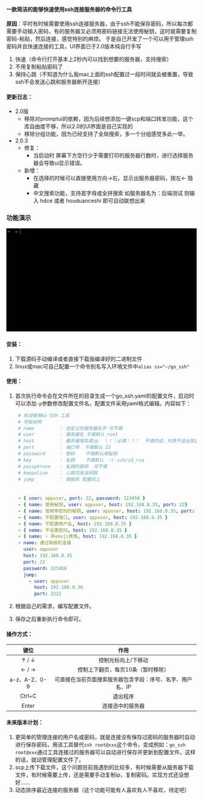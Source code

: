 #### 一款简洁的能够快速使用ssh连接服务器的命令行工具

**原因**：平时有时候需要使用ssh连接服务器，由于ssh不能保存密码，所以每次都需要手动输入密码，有的服务器又必须用密码链接无法使用秘钥，这时就需要复制密码-粘贴，然后连接，感觉特别的麻烦。
于是自己开发了一个可以用于管理ssh密码并且快速连接的工具，UI界面已于2.0版本纯自行手写

1. 快速（命令行打开基本上2秒内可以找到想要的服务器，支持搜索）
2. 不用复制粘贴密码了
3. 保持心跳（不知道为什么我mac上面的ssh配置过一段时间就会被重置，导致ssh不会发送心跳和服务器断开连接）

#### 更新日志：

- 2.0版
  - 移除对promptui的依赖，因为后续想添加一键scp和端口转发功能，这个库自由度不够，所以2.0的UI界面是自己实现的
  - 移除分组功能，因为已经支持了全局搜索，多一个分组感觉多此一举。
- 2.0.3
    - 修复：
      - 当启动时 屏幕下方空行少于需要打印的服务器行数时，进行选择服务器会导致ui显示错误。
    - 新增：
      - 在选择的时候可以直接使用方向→右，显示出服务器密码，按左← 隐藏
      - 中文搜索功能，支持首字母或全拼搜索 如服务器名为：后端测试 则输入 hdce 或者 houduanceshi 即可自动联想出来
### 功能演示
  ![demo](./screenshot/demo.gif)

#### 安装：

1. 下载源码手动编译或者直接下载我编译好的二进制文件
2. linux或mac可自己配置一个命令别名写入环境文件中`alias ss="~/go_ssh"`

#### 使用：

1. 首次执行命令会在文件所在的目录生成一个go_ssh.yaml的配置文件，启动时可以添加`-p`参数修改配置文件名，配置文件采用yaml格式编辑。内容如下：

   ```yaml
    # 欢迎使用Go SSH 工具
    # 字段说明
    # name         ： 自定义的服务器名字 可不填
    # user         ： 服务器名 不填默认 root
    # host         ： 服务器域名或ip  ！！！必填！！！  不填的话，列表不会出现这条配置
    # port         ： 端口号  不填默认 22
    # password     ： 密码    不填默认用秘钥
    # key          ： 私钥    不填默认  ~/.ssh/id_rsa
    # passphrase   ： 私钥的密码  可不填
    # keepalive    ： 心跳包发送间隔
    # jump         ： 跳板机 配置同上


    - { user: appuser, port: 22, password: 123456 }
    - { name: 使用秘钥, user: appuser, host: 192.168.8.35, port: 22}
    - { name: 使用带密码的秘钥, user: appuser, host: 192.168.8.35, port: 22, passphrase: abcdefghijklmn}
    - { name: 不配置端口, user: appuser, host: 192.168.8.35 }
    - { name: 不配置用户名, host: 192.168.8.35 }
    - { name: 不设置密码, host: 192.168.8.35 }
    - { name: ⚡️ 带emoji表情, host: 192.168.8.35 }
    - name: 通过跳板机连接
      user: appuser
      host: 192.168.8.35
      port: 22
      password: 123456
      jump:
        - user: appuser
          host: 192.168.8.36
          port: 2222
   ```

2. 根据自己的需求，编写配置文件。

3. 保存之后重新执行命令即可。

#### 操作方式：

|     键位      |                            作用                            |
| :-----------: | :--------------------------------------------------------: |
|     ↑ / ↓     |                    控制光标向上/下移动                     |
|     ← / →     |                   控制上下翻页，每页10条（暂时移除）              |
| a-z、A-Z、0-9 | 可直接在当前页面搜索服务器包含字段：序号、名字、用户名、IP |
|    Ctrl+C     |                          退出程序                          |
|     Enter     |                      连接选中的服务器                      |

#### 未来版本计划：

1. 更简单的管理连接的用户名或密码，就是连接没有保存过密码的服务器时自动进行保存密码，用该工具替代`ssh root@xxx`这个命令，变成例如：`go_ssh root@xxx`通过工具连接过的服务器可以自动进行保存并更新到配置文件。这样的话，就动管理配置文件了。
2. scp上传下载文件，这个问题目前我遇到的比较多，有时候需要从服务器下载文件，有时候需要上传，还是需要手动复制ip，复制密码。实现方式还没想好……
3. 动态排序最近连接的服务器（这个功能可能有人喜欢有人不喜欢，待定吧）
